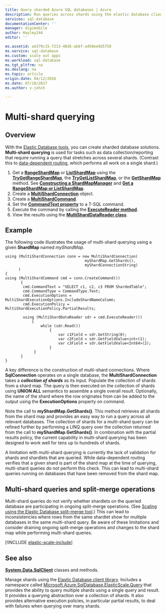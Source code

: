 ```yaml
---
title: Query sharded Azure SQL databases | Azure
description: Run queries across shards using the elastic database client library.
services: sql-database
documentationCenter: ''
manager: digimobile
author: Hayley244
editor: ''

ms.assetid: a4379c15-f213-4026-ab6f-a450ee9d5758
ms.service: sql-database
ms.custom: scale out apps
ms.workload: sql-database
ms.tgt_pltfrm: na
ms.devlang: na
ms.topic: article
origin.date: 04/12/2016
ms.date: 07/10/2017
ms.author: v-johch

---
```

# Multi-shard querying
## Overview
With the [Elastic Database tools](sql-database-elastic-scale-introduction.md), you can create sharded database solutions. **Multi-shard querying** is used for tasks such as data collection/reporting that require running a query that stretches across several shards. (Contrast this to [data-dependent routing](sql-database-elastic-scale-data-dependent-routing.md), which performs all work on a single shard.) 

1. Get a [**RangeShardMap**](https://msdn.microsoft.com/library/azure/dn807318.aspx) or [**ListShardMap**](https://msdn.microsoft.com/library/azure/dn807370.aspx) using the [**TryGetRangeShardMap**](https://msdn.microsoft.com/library/azure/microsoft.azure.sqldatabase.elasticscale.shardmanagement.shardmapmanager.trygetrangeshardmap.aspx), the [**TryGetListShardMap**](https://msdn.microsoft.com/library/azure/microsoft.azure.sqldatabase.elasticscale.shardmanagement.shardmapmanager.trygetlistshardmap.aspx), or the [**GetShardMap**](https://msdn.microsoft.com/library/azure/microsoft.azure.sqldatabase.elasticscale.shardmanagement.shardmapmanager.getshardmap.aspx) method. See [**Constructing a ShardMapManager**](sql-database-elastic-scale-shard-map-management.md#constructing-a-shardmapmanager) and [**Get a RangeShardMap or ListShardMap**](sql-database-elastic-scale-shard-map-management.md#get-a-rangeshardmap-or-listshardmap).
2. Create a **[MultiShardConnection](https://msdn.microsoft.com/library/azure/microsoft.azure.sqldatabase.elasticscale.query.multishardconnection.aspx)** object.
3. Create a **[MultiShardCommand](https://msdn.microsoft.com/library/azure/microsoft.azure.sqldatabase.elasticscale.query.multishardcommand.aspx)**. 
4. Set the **[CommandText property](https://msdn.microsoft.com/library/azure/microsoft.azure.sqldatabase.elasticscale.query.multishardcommand.commandtext.aspx#P:Microsoft.Azure.SqlDatabase.ElasticScale.Query.MultiShardCommand.CommandText)** to a T-SQL command.
5. Execute the command by calling the **[ExecuteReader method](https://msdn.microsoft.com/library/azure/microsoft.azure.sqldatabase.elasticscale.query.multishardcommand.executereader.aspx)**.
6. View the results using the **[MultiShardDataReader class](https://msdn.microsoft.com/library/azure/microsoft.azure.sqldatabase.elasticscale.query.multisharddatareader.aspx)**. 

## Example
The following code illustrates the usage of multi-shard querying using a given **ShardMap** named *myShardMap*. 

```
using (MultiShardConnection conn = new MultiShardConnection( 
                                    myShardMap.GetShards(), 
                                    myShardConnectionString) 
      ) 
{ 
using (MultiShardCommand cmd = conn.CreateCommand())
       { 
        cmd.CommandText = "SELECT c1, c2, c3 FROM ShardedTable"; 
        cmd.CommandType = CommandType.Text; 
        cmd.ExecutionOptions = MultiShardExecutionOptions.IncludeShardNameColumn; 
        cmd.ExecutionPolicy = MultiShardExecutionPolicy.PartialResults; 

        using (MultiShardDataReader sdr = cmd.ExecuteReader()) 
            { 
                while (sdr.Read())
                    { 
                        var c1Field = sdr.GetString(0); 
                        var c2Field = sdr.GetFieldValue<int>(1); 
                        var c3Field = sdr.GetFieldValue<Int64>(2);
                    } 
             } 
       } 
} 
```

A key difference is the construction of multi-shard connections. Where **SqlConnection** operates on a single database, the **MultiShardConnection** takes a ***collection of shards*** as its input. Populate the collection of shards from a shard map. The query is then executed on the collection of shards using **UNION ALL** semantics to assemble a single overall result. Optionally, the name of the shard where the row originates from can be added to the output using the **ExecutionOptions** property on command. 

Note the call to **myShardMap.GetShards()**. This method retrieves all shards from the shard map and provides an easy way to run a query across all relevant databases. The collection of shards for a multi-shard query can be refined further by performing a LINQ query over the collection returned from the call to **myShardMap.GetShards()**. In combination with the partial results policy, the current capability in multi-shard querying has been designed to work well for tens up to hundreds of shards.

A limitation with multi-shard querying is currently the lack of validation for shards and shardlets that are queried. While data-dependent routing verifies that a given shard is part of the shard map at the time of querying, multi-shard queries do not perform this check. This can lead to multi-shard queries running on databases that have  been removed from the shard map.

## Multi-shard queries and split-merge operations
Multi-shard queries do not verify whether shardlets on the queried database are participating in ongoing split-merge operations. (See [Scaling using the Elastic Database split-merge tool](sql-database-elastic-scale-overview-split-and-merge.md).) This can lead to inconsistencies where rows from the same shardlet show for multiple databases in the same multi-shard query. Be aware of these limitations and consider draining ongoing split-merge operations and changes to the shard map while performing multi-shard queries.

[!INCLUDE [elastic-scale-include](../../includes/elastic-scale-include.md)]

## See also
**[System.Data.SqlClient](http://msdn.microsoft.com/library/System.Data.SqlClient.aspx)** classes and methods.

Manage shards using the [Elastic Database client library](sql-database-elastic-database-client-library.md). Includes a  namespace called [Microsoft.Azure.SqlDatabase.ElasticScale.Query](https://msdn.microsoft.com/library/azure/microsoft.azure.sqldatabase.elasticscale.query.aspx) that provides the ability to query multiple shards using a single query and result. It provides a querying abstraction over a collection of shards. It also provides alternative execution policies, in particular partial results, to deal with failures when querying over many shards.